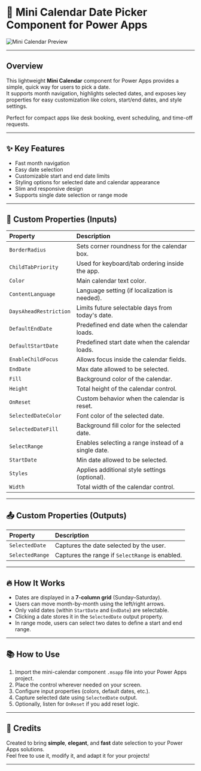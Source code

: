 # 📆 Mini Calendar Date Picker Component for Power Apps

![Mini Calendar Preview](Image/91fbae1b-97b4-4351-b13f-c1773470ae71.png)

---

## Overview

This lightweight **Mini Calendar** component for Power Apps provides a simple, quick way for users to pick a date.  
It supports month navigation, highlights selected dates, and exposes key properties for easy customization like colors, start/end dates, and style settings.

Perfect for compact apps like desk booking, event scheduling, and time-off requests.

---

## ✨ Key Features

- Fast month navigation
- Easy date selection
- Customizable start and end date limits
- Styling options for selected date and calendar appearance
- Slim and responsive design
- Supports single date selection or range mode

---

## 🔧 Custom Properties (Inputs)

| Property | Description |
|:---------|:------------|
| `BorderRadius` | Sets corner roundness for the calendar box. |
| `ChildTabPriority` | Used for keyboard/tab ordering inside the app. |
| `Color` | Main calendar text color. |
| `ContentLanguage` | Language setting (if localization is needed). |
| `DaysAheadRestriction` | Limits future selectable days from today's date. |
| `DefaultEndDate` | Predefined end date when the calendar loads. |
| `DefaultStartDate` | Predefined start date when the calendar loads. |
| `EnableChildFocus` | Allows focus inside the calendar fields. |
| `EndDate` | Max date allowed to be selected. |
| `Fill` | Background color of the calendar. |
| `Height` | Total height of the calendar control. |
| `OnReset` | Custom behavior when the calendar is reset. |
| `SelectedDateColor` | Font color of the selected date. |
| `SelectedDateFill` | Background fill color for the selected date. |
| `SelectRange` | Enables selecting a range instead of a single date. |
| `StartDate` | Min date allowed to be selected. |
| `Styles` | Applies additional style settings (optional). |
| `Width` | Total width of the calendar control. |

---

## 📤 Custom Properties (Outputs)

| Property | Description |
|:---------|:------------|
| `SelectedDate` | Captures the date selected by the user. |
| `SelectedRange` | Captures the range if `SelectRange` is enabled. |

---

## 🔥 How It Works

- Dates are displayed in a **7-column grid** (Sunday–Saturday).
- Users can move month-by-month using the left/right arrows.
- Only valid dates (within `StartDate` and `EndDate`) are selectable.
- Clicking a date stores it in the `SelectedDate` output property.
- In range mode, users can select two dates to define a start and end range.

---

## 📚 How to Use

1. Import the mini-calendar component `.msapp` file into your Power Apps project.
2. Place the control wherever needed on your screen.
3. Configure input properties (colors, default dates, etc.).
4. Capture selected date using `SelectedDate` output.
5. Optionally, listen for `OnReset` if you add reset logic.

---

## 🙏 Credits

Created to bring **simple**, **elegant**, and **fast** date selection to your Power Apps solutions.  
Feel free to use it, modify it, and adapt it for your projects!

---


